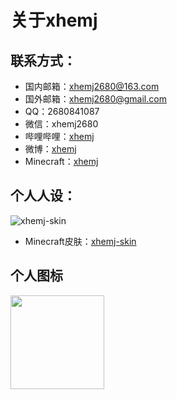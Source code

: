 # 关于xhemj
## 联系方式：
 - 国内邮箱：[xhemj2680@163.com](mailto:xhemj2680@163.com)
 - 国外邮箱：[xhemj2680@gmail.com](mailto:xhemj2680@gmil.com)
 - QQ：<a href="javascript:;
"><div onclick="window.open('https://cli.im/api/qrcode/code?text=http://qm.qq.com/cgi-bin/qm/qr?k=hjE7jI02YtA2PkCO0Du6xBg8xrF48zNy&mhid=5BDGX1zrnMshMHcnKNxSPak','QQ：2680841087','height=800,width=470,top=0,right=0,toolbar=no,menubar=no,scrollbars=no,resizable=no,location=no,status=no')" style="text-align: center;display: inline-block">2680841087</div></a>
 - 微信：<a href="javascript:;
"><div onclick="window.open('https://cli.im/api/qrcode/code?text=https://u.wechat.com/EO6xihgmRUz_y4lEDw-S43M&mhid=50bDXwzmks4hMHcnKNxSP60','微信：xhemj2680','height=800,width=470,top=0,right=0,toolbar=no,menubar=no,scrollbars=no,resizable=no,location=no,status=no')" style="text-align: center;display: inline-block">xhemj2680</div></a>
 - 哔哩哔哩：[xhemj](https://space.bilibili.com/226208916/)
 - 微博：[xhemj](https://weibo.com/xhemj)
 - Minecraft：[xhemj](https://zh-cn.namemc.com/profile/xhemj.1)
## 个人人设：
![xhemj-skin](https://cdn.jsdelivr.net/gh/xhemj/xhemj.github.io@master/img/Minecraft/skin/body.png)
 - Minecraft皮肤：[xhemj-skin](https://zh-cn.namemc.com/profile/xhemj.1)
## 个人图标
<img src="https://cdn.jsdelivr.net/gh/xhemj/books@latest/logo.png" width="150">
